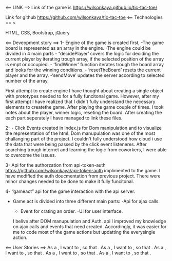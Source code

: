 <== LINK ==>
Link of the game is https://wilsonkaya.github.io/tic-tac-toe/

Link for github https://github.com/wilsonkaya/tic-tac-toe
<== Technologies == >

HTML, CSS, Bootstrap, jQuery

<== Deveopment story ==>
1- Engine of the game is created first,
  -The game board is represented as an array in the engine.
  -The engine could be divided in 4 main parts
	- “decidePlayer’ covers the logic for deciding the current player by iterating trough array, if the selected position of the array is empt or occupied.
	- ‘findWinner’ function iterates trough the board array and looks for the winning conditions.
	- ‘resetTheBoard’ resets the current player and the array.
	-‘sendMove’ updates the server according to selected number of the array.

  First attempt to create engine I have thought about creating a single object with prototypes needed to for a fully funcitonal game. However, after my first attempt I have realized that I didn't fully understand the necessary elements to createthe game. After playing the game couple of times. I took notes about the player, winner logic, reseting the board.  After creating the each part seperately I have managed to link these files.

2- - Click Events created in index.js for Dom manipulation and  to visualize the representation of the html.
  Dom manupulation was one of the most challanging part of the project. I couldn't fully understood how cloud i use the data that were being passed by the click event listeneres. After searching trough internet and learning the logic from coworkers, I were able to overcome the issues.

3- Api for the authorzation from api-token-auth https://github.com/wilsonkaya/api-token-auth implimented to the game.
  I have modified the auth doucmentation from previous project. There were minor changes needed to be done to make it fully funcitonal.

4- “gameact” api for the game interaction with the api server.
  - Game act is divided into three different main parts:
    -Api for ajax calls.
  	- Event for crating an order.
	  -Ui for user interface.

    I belive after DOM manupulation and Auth. api I improved my knowledge on ajax calls and events that need created. Accordingly, it was easier for me to code most of the game actions but updatting the everysingle action.

<== User Stories ==>
 As a <user>, I want to <Sign Up>, so that <Sign In >.
 As a <user>, I want to <Sign In>, so that <creat a new Games >.
 As a <user>, I want to <create a new game>, so that <play>.
 As a <user>, I want to <click show game>, so that <see a single played game>.
 As a <user>, I want to <show palyers game>, so that <see the number of the previous games>.
